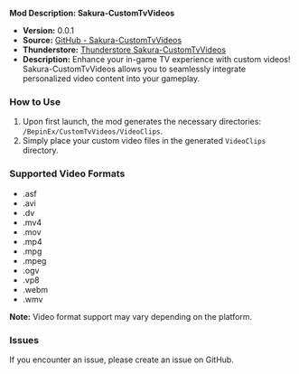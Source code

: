 **Mod Description: Sakura-CustomTvVideos**

- **Version:** 0.0.1
- **Source:** [GitHub - Sakura-CustomTvVideos](https://github.com/mathiashansen-047/LC-CustomTvVideos)
- **Thunderstore:** [Thunderstore Sakura-CustomTvVideos](https://thunderstore.io/c/lethal-company/p/Sakura/CustomTvVideos/)
- **Description:** Enhance your in-game TV experience with custom videos! Sakura-CustomTvVideos allows you to seamlessly integrate personalized video content into your gameplay.

### How to Use

1. Upon first launch, the mod generates the necessary directories: `/BepinEx/CustomTvVideos/VideoClips`.
2. Simply place your custom video files in the generated `VideoClips` directory.

### Supported Video Formats

- .asf
- .avi
- .dv
- .mv4
- .mov
- .mp4
- .mpg
- .mpeg
- .ogv
- .vp8
- .webm
- .wmv

**Note:** Video format support may vary depending on the platform.

### Issues
If you encounter an issue, please create an issue on GitHub.
